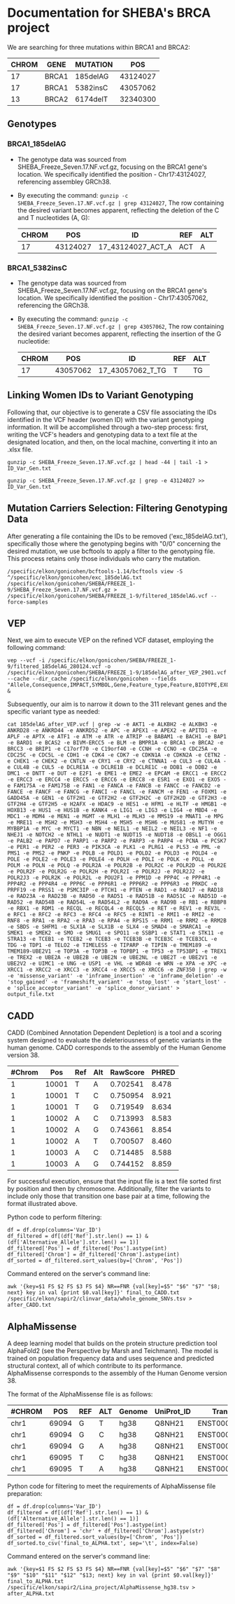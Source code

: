 # Documentation for SHEBA's BRCA project

We are searching for three mutations within BRCA1 and BRCA2:

| CHROM | GENE  | MUTATION | POS      |
|-------|-------|----------|----------|
| 17    | BRCA1 | 185delAG | 43124027 |
| 17    | BRCA1 | 5382insC | 43057062 |
| 13    | BRCA2 | 6174delT | 32340300 |


## Genotypes

### BRCA1_185delAG
* The genotype data was sourced from SHEBA_Freeze_Seven.17.NF.vcf.gz, focusing on the BRCA1 gene's location. We specifically identified the position - Chr17:43124027, referencing assembley GRCh38.
* By executing the command: `gunzip -c SHEBA_Freeze_Seven.17.NF.vcf.gz | grep 43124027`, The row containing the desired variant becomes apparent, reflecting the deletion of the C and T nucleotides (A, G):

  | CHROM | POS      | ID                    | REF | ALT |
  |-------|----------|-----------------------|-----|-----|
  | 17    | 43124027 | 17_43124027_ACT_A    | ACT | A   |

### BRCA1_5382insC
* The genotype data was sourced from SHEBA_Freeze_Seven.17.NF.vcf.gz, focusing on the BRCA1 gene's location. We specifically identified the position - Chr17:43057062, referencing the GRCh38.
* By executing the command: `gunzip -c SHEBA_Freeze_Seven.17.NF.vcf.gz | grep 43057062`, The row containing the desired variant becomes apparent, reflecting the insertion of the G  nucleotide:
  
   CHROM | POS      | ID                    | REF | ALT |
  |-------|----------|-------------------|-----|-----|
  | 17    | 43057062 | 17_43057062_T_TG    | T | TG   |

## Linking Women IDs to Variant Genotyping
Following that, our objective is to generate a CSV file associating the IDs identified in the VCF header (women ID) with the variant genotyping information.
It will be accomplished through a two-step process: first, writing the VCF's headers and genotyping data to a text file at the designated location, and then, on the local machine, converting it into an .xlsx file.
  ```
  gunzip -c SHEBA_Freeze_Seven.17.NF.vcf.gz | head -44 | tail -1 > ID_Var_Gen.txt
  ```
  ```
  gunzip -c SHEBA_Freeze_Seven.17.NF.vcf.gz | grep -e 43124027 >> ID_Var_Gen.txt
  ```
## Mutation Carriers Selection: Filtering Genotyping Data
After generating a file containing the IDs to be removed ('exc_185delAG.txt'), specifically those where the genotyping begins with "0/0" concerning the desired mutation, we use bcftools to apply a filter to the genotyping file. This process retains only those individuals who carry the mutation.
```
/specific/elkon/gonicohen/bcftools-1.14/bcftools view -S ^/specific/elkon/gonicohen/exc_185delAG.txt /specific/elkon/gonicohen/SHEBA/FREEZE_1-9/SHEBA_Freeze_Seven.17.NF.vcf.gz > /specific/elkon/gonicohen/SHEBA/FREEZE_1-9/filtered_185delAG.vcf --force-samples
```
## VEP
Next, we aim to execute VEP on the refined VCF dataset, employing the following command:
```
vep --vcf -i /specific/elkon/gonicohen/SHEBA/FREEZE_1-9/filtered_185delAG_280124.vcf -o /specific/elkon/gonicohen/SHEBA/FREEZE_1-9/185delAG_after_VEP_2901.vcf --cache --dir_cache /specific/elkon/gonicohen --fields "Allele,Consequence,IMPACT,SYMBOL,Gene,Feature_type,Feature,BIOTYPE,EXON,INTRON,Protein_position,Amino_acids,Codons,Existing_variation,DISTANCE,STRAND,FLAGS" &
```
Subsequently, our aim is to narrow it down to the 311 relevant genes and the specific variant type as needed:

```
cat 185delAG_after_VEP.vcf | grep -w -e AKT1 -e ALKBH2 -e ALKBH3 -e ANKRD28 -e ANKRD44 -e ANKRD52 -e APC -e APEX1 -e APEX2 -e APITD1 -e APLF -e APTX -e ATF1 -e ATM -e ATR -e ATRIP -e BABAM1 -e BACH1 -e BAP1 -e BARD1 -e BCAS2 -e BIVM-ERCC5 -e BLM -e BMPR1A -e BRCA1 -e BRCA2 -e BRCC3 -e BRIP1 -e C17orf70 -e C19orf40 -e CCNH -e CCNO -e CDC25A -e CDC25C -e CDC5L -e CDH1 -e CDK4 -e CDK7 -e CDKN1A -e CDKN2A -e CETN2 -e CHEK1 -e CHEK2 -e CNTLN -e CRY1 -e CRY2 -e CTNNA1 -e CUL3 -e CUL4A -e CUL4B -e CUL5 -e DCLRE1A -e DCLRE1B -e DCLRE1C -e DDB1 -e DDB2 -e DMC1 -e DNTT -e DUT -e E2F1 -e EME1 -e EME2 -e EPCAM -e ERCC1 -e ERCC2 -e ERCC3 -e ERCC4 -e ERCC5 -e ERCC6 -e ERCC8 -e ESR1 -e EXO1 -e EXO5 -e FAM175A -e FAM175B -e FAN1 -e FANCA -e FANCB -e FANCC -e FANCD2 -e FANCE -e FANCF -e FANCG -e FANCI -e FANCL -e FANCM -e FEN1 -e FOXM1 -e GADD45A -e GEN1 -e GTF2H1 -e GTF2H2 -e GTF2H2C -e GTF2H2D -e GTF2H3 -e GTF2H4 -e GTF2H5 -e H2AFX -e HDAC9 -e HES1 -e HFM1 -e HLTF -e HMGB1 -e HOXB13 -e HUS1 -e HUS1B -e KANK4 -e LIG1 -e LIG3 -e LIG4 -e MBD4 -e MDC1 -e MDM4 -e MEN1 -e MGMT -e MLH1 -e MLH3 -e MMS19 -e MNAT1 -e MPG -e MRE11 -e MSH2 -e MSH3 -e MSH4 -e MSH5 -e MSH6 -e MUS81 -e MUTYH -e MYBBP1A -e MYC -e MYCT1 -e NBN -e NEIL1 -e NEIL2 -e NEIL3 -e NF1 -e NHEJ1 -e NOTCH2 -e NTHL1 -e NUDT1 -e NUDT15 -e NUDT18 -e OBSL1 -e OGG1 -e PALB2 -e PAPD7 -e PARP1 -e PARP2 -e PARP3 -e PARP4 -e PCNA -e PCSK7 -e PER1 -e PER2 -e PER3 -e PIK3CA -e PLK1 -e PLRG1 -e PLS3 -e PML -e PMS1 -e PMS2 -e PNKP -e POLB -e POLD1 -e POLD2 -e POLD3 -e POLD4 -e POLE -e POLE2 -e POLE3 -e POLE4 -e POLH -e POLI -e POLK -e POLL -e POLM -e POLN -e POLQ -e POLR2A -e POLR2B -e POLR2C -e POLR2D -e POLR2E -e POLR2F -e POLR2G -e POLR2H -e POLR2I -e POLR2J -e POLR2J2 -e POLR2J3 -e POLR2K -e POLR2L -e POU2F1 -e PPM1D -e PPP4C -e PPP4R1 -e PPP4R2 -e PPP4R4 -e PPP6C -e PPP6R1 -e PPP6R2 -e PPP6R3 -e PRKDC -e PRPF19 -e PRSS1 -e PSMC3IP -e PTCH1 -e PTEN -e RAD1 -e RAD17 -e RAD18 -e RAD23A -e RAD23B -e RAD50 -e RAD51 -e RAD51B -e RAD51C -e RAD51D -e RAD52 -e RAD54B -e RAD54L -e RAD54L2 -e RAD9A -e RAD9B -e RB1 -e RBBP8 -e RBX1 -e RDM1 -e RECQL -e RECQL4 -e RECQL5 -e RET -e REV1 -e REV3L -e RFC1 -e RFC2 -e RFC3 -e RFC4 -e RFC5 -e RINT1 -e RMI1 -e RMI2 -e RNF8 -e RPA1 -e RPA2 -e RPA3 -e RPA4 -e RPS15 -e RRM1 -e RRM2 -e RRM2B -e SBDS -e SHFM1 -e SLX1A -e SLX1B -e SLX4 -e SMAD4 -e SMARCA1 -e SMEK1 -e SMEK2 -e SMO -e SMUG1 -e SPO11 -e SSBP1 -e STAT1 -e STK11 -e STRA13 -e TCEB1 -e TCEB2 -e TCEB3 -e TCEB3B -e TCEB3C -e TCEB3CL -e TDG -e TDP1 -e TELO2 -e TIMELESS -e TIPARP -e TIPIN -e TMEM189 -e TMEM189-UBE2V1 -e TOP3A -e TOP3B -e TOPBP1 -e TP53 -e TP53BP1 -e TREX1 -e TREX2 -e UBE2A -e UBE2B -e UBE2N -e UBE2NL -e UBE2T -e UBE2V1 -e UBE2V2 -e UIMC1 -e UNG -e USP1 -e VHL -e WDR48 -e WRN -e XPA -e XPC -e XRCC1 -e XRCC2 -e XRCC3 -e XRCC4 -e XRCC5 -e XRCC6 -e ZNF350 | grep -w -e 'missense_variant' -e 'inframe_insertion' -e 'inframe_deletion' -e 'stop_gained' -e 'frameshift_variant' -e 'stop_lost' -e 'start_lost' -e 'splice_acceptor_variant' -e 'splice_donor_variant' > output_file.txt
```

## CADD
CADD (Combined Annotation Dependent Depletion) is a tool and a scoring system designed to evaluate the deleteriousness of genetic variants in the human genome. 
CADD corresponds to the assembly of the Human Genome version 38.

| #Chrom | Pos   | Ref | Alt | RawScore  | PHRED  |
|--------|-------|-----|-----|-----------|--------|
| 1      | 10001 | T   | A   | 0.702541  | 8.478  |
| 1      | 10001 | T   | C   | 0.750954  | 8.921  |
| 1      | 10001 | T   | G   | 0.719549  | 8.634  |
| 1      | 10002 | A   | C   | 0.713993  | 8.583  |
| 1      | 10002 | A   | G   | 0.743661  | 8.854  |
| 1      | 10002 | A   | T   | 0.700507  | 8.460  |
| 1      | 10003 | A   | C   | 0.714485  | 8.588  |
| 1      | 10003 | A   | G   | 0.744152  | 8.859  |

For successful execution, ensure that the input file is a text file sorted first by position and then by chromosome. Additionally, filter the variants to include only those that transition one base pair at a time, following the format illustrated above.

Python code to perform filtering:
```
df = df.drop(columns='Var_ID')
df_filtered = df[(df['Ref'].str.len() == 1) & (df['Alternative_Allele'].str.len() == 1)]
df_filtered['Pos'] = df_filtered['Pos'].astype(int)
df_filtered['Chrom'] = df_filtered['Chrom'].astype(int)
df_sorted = df_filtered.sort_values(by=['Chrom', 'Pos'])
```

Command entered on the server's command line:
```
awk '{key=$1 FS $2 FS $3 FS $4} NR==FNR {val[key]=$5" "$6" "$7" "$8; next} key in val {print $0.val[key]}' final_to_CADD.txt /specific/elkon/sapir2/clinvar_data/whole_genome_SNVs.tsv > after_CADD.txt
```

## AlphaMissense
A deep learning model that builds on the protein structure prediction tool AlphaFold2 (see the Perspective by Marsh and Teichmann). The model is trained on population frequency data and uses sequence and predicted structural context, all of which contribute to its performance. AlphaMissense corresponds to the assembly of the Human Genome version 38.

The format of the AlphaMissense file is as follows:

| #CHROM | POS   | REF | ALT | Genome | UniProt_ID | Transcript_ID         | Protein_Variant | Am_Pathogenicity | Am_Class        |
|--------|-------|-----|-----|--------|------------|------------------------|------------------|-------------------|-----------------|
| chr1   | 69094 | G   | T   | hg38   | Q8NH21     | ENST00000335137.4     | V2L              | 0.2937            | likely_benign   |
| chr1   | 69094 | G   | C   | hg38   | Q8NH21     | ENST00000335137.4     | V2L              | 0.2937            | likely_benign   |
| chr1   | 69094 | G   | A   | hg38   | Q8NH21     | ENST00000335137.4     | V2M              | 0.3296            | likely_benign   |
| chr1   | 69095 | T   | C   | hg38   | Q8NH21     | ENST00000335137.4     | V2A              | 0.2609            | likely_benign   |
| chr1   | 69095 | T   | A   | hg38   | Q8NH21     | ENST00000335137.4     | V2E              | 0.2922            | likely_benign   |
 
Python code for filtering to meet the requirements of AlphaMissense file preparation:
```
df = df.drop(columns='Var_ID')
df_filtered = df[(df['Ref'].str.len() == 1) & (df['Alternative_Allele'].str.len() == 1)]
df_filtered['Pos'] = df_filtered['Pos'].astype(int)
df_filtered['Chrom'] = 'chr' + df_filtered['Chrom'].astype(str)
df_sorted = df_filtered.sort_values(by=['Chrom', 'Pos'])
df_sorted.to_csv('final_to_ALPHA.txt', sep='\t', index=False)
```

Command entered on the server's command line:
```
awk '{key=$1 FS $2 FS $3 FS $4} NR==FNR {val[key]=$5" "$6" "$7" "$8" "$9" "$10" "$11" "$12" "$13; next} key in val {print $0.val[key]}' final_to_ALPHA.txt /specific/elkon/sapir2/Lina_project/AlphaMissense_hg38.tsv > after_ALPHA.txt
```
